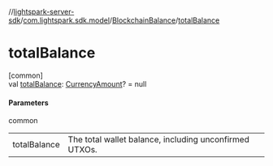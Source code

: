 //[lightspark-server-sdk](../../../index.md)/[com.lightspark.sdk.model](../index.md)/[BlockchainBalance](index.md)/[totalBalance](total-balance.md)

# totalBalance

[common]\
val [totalBalance](total-balance.md): [CurrencyAmount](../-currency-amount/index.md)? = null

#### Parameters

common

| | |
|---|---|
| totalBalance | The total wallet balance, including unconfirmed UTXOs. |
